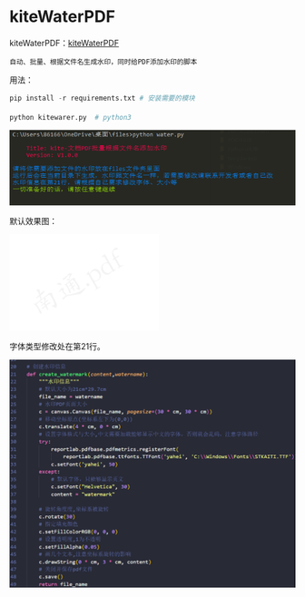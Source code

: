# kiteWaterPDF

kiteWaterPDF：[kiteWaterPDF](https://github.com/kitezzzGrim/kiteWaterPDF)


`自动、批量、根据文件名生成水印，同时给PDF添加水印的脚本`


用法：

```py
pip install -r requirements.txt # 安装需要的模块

python kitewarer.py  # python3
```


![image](./img/water.png)

默认效果图：

![image](./img/xiaoguo.png)


字体类型修改处在第21行。

![image](./img/ziti.png)